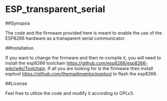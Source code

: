 # ESP_transparent_serial


##Synopsis

The code and the firmware provided here is meant to enable the use of the ESP8266 hardware as a transparent serial communicator.

##Installation

If you want to change the firmware and then re-compile it, you will need to install the esp8266 toolchain https://github.com/esp8266/esp8266-wiki/wiki/Toolchain. If all you are looking for is the firmware then install esptool https://github.com/themadinventor/esptool to flash the esp8266.

##License

Feel free to utilize the code and modify it according to GPLv3.
